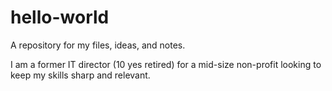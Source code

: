 # hello-world
A repository for my files, ideas, and notes.

I am a former IT director (10 yes retired) for a mid-size non-profit looking to keep my skills sharp and relevant.

